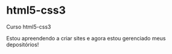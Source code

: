 # html5-css3
 Curso html5-css3

Estou apreendendo a criar sites e agora estou gerenciado meus depositórios!